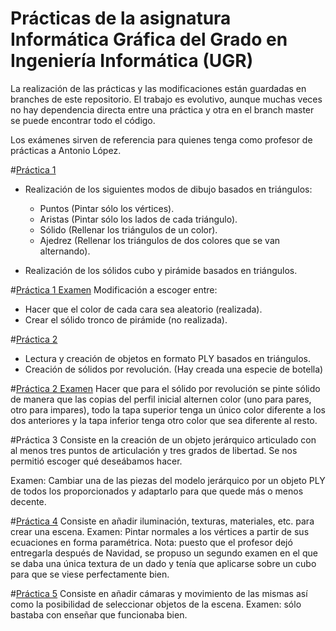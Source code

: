 # Prácticas de la asignatura Informática Gráfica del Grado en Ingeniería Informática (UGR)

La realización de las prácticas y las modificaciones están guardadas en branches de este repositorio. El trabajo es evolutivo,
aunque muchas veces no hay dependencia directa entre una práctica y otra en el branch master se puede encontrar todo el código.

Los exámenes sirven de referencia para quienes tenga como profesor de prácticas a Antonio López.

#[Práctica 1](https://github.com/xKuZz/IG-Practicas1617/tree/practica1)
* Realización de los siguientes modos de dibujo basados en triángulos:
  * Puntos (Pintar sólo los vértices).
  * Aristas (Pintar sólo los lados de cada triángulo).
  * Sólido (Rellenar los triángulos de un color).
  * Ajedrez (Rellenar los triángulos de dos colores que se van alternando).
  
* Realización de los sólidos cubo y pirámide basados en triángulos.

#[Práctica 1 Examen](https://github.com/xKuZz/IG-Practicas1617/tree/practica1-ex)
Modificación a escoger entre:
* Hacer que el color de cada cara sea aleatorio (realizada).
* Crear el sólido tronco de pirámide (no realizada).

#[Práctica 2](https://github.com/xKuZz/IG-Practicas1617/tree/practica2)
* Lectura y creación de objetos en formato PLY basados en triángulos.
* Creación de sólidos por revolución. (Hay creada una especie de botella)

#[Práctica 2 Examen](https://github.com/xKuZz/IG-Practicas1617/tree/practica2-ex)
Hacer que para el sólido por revolución se pinte sólido de manera que las copias del perfil inicial alternen color
(uno para pares, otro para impares), todo la tapa superior tenga un único color diferente a los dos anteriores y 
la tapa inferior tenga otro color que sea diferente al resto.

#Práctica 3
Consiste en la creación de un objeto jerárquico articulado con al menos tres puntos de articulación y tres grados de libertad. Se nos permitió escoger qué deseábamos hacer.

Examen: Cambiar una de las piezas del modelo jerárquico por un objeto PLY de todos los proporcionados y adaptarlo para que quede más o menos decente.

#[Práctica 4](https://github.com/xKuZz/IG-Practicas1617/tree/practica4)
Consiste en añadir iluminación, texturas, materiales, etc. para crear una escena. Examen: Pintar normales a los vértices a partir de sus ecuaciones en forma paramétrica. Nota: puesto que el profesor dejó entregarla después de Navidad, se propuso un segundo examen en el que se daba una única textura de un dado y tenía que aplicarse sobre un cubo para que se viese perfectamente bien.

#[Práctica 5](https://github.com/xKuZz/IG-Practicas1617/tree/master)
Consiste en añadir cámaras y movimiento de las mismas así como la posibilidad de seleccionar objetos de la escena. Examen: sólo bastaba con enseñar que funcionaba bien.

